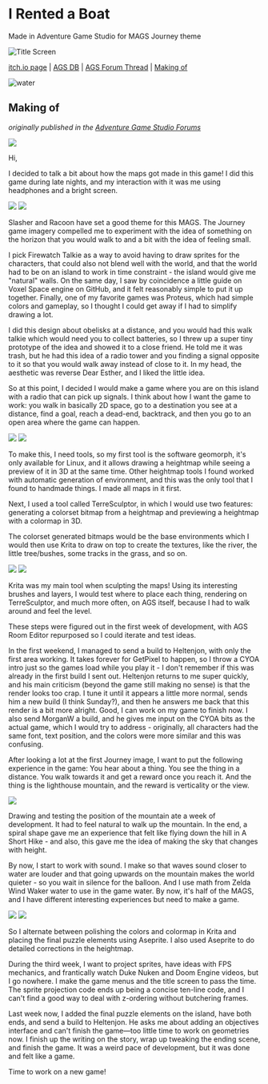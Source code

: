 # I Rented a Boat

Made in Adventure Game Studio for MAGS Journey theme

![Title Screen](https://raw.githubusercontent.com/ericoporto/i_rented_a_boat/main/docs/readme/title_screen.gif)

[itch.io page](https://eri0o.itch.io/i-rented-a-boat) | [AGS DB](https://www.adventuregamestudio.co.uk/site/games/game/2530-i-rented-a-boat/) | [AGS Forum Thread](https://www.adventuregamestudio.co.uk/forums/index.php?topic=58996.0) | [Making of](https://github.com/ericoporto/i_rented_a_boat/blob/main/README.md#making-of)

![water](https://raw.githubusercontent.com/ericoporto/i_rented_a_boat/main/docs/readme/water.gif)

## Making of

_originally published in the [Adventure Game Studio Forums](https://www.adventuregamestudio.co.uk/forums/index.php?topic=58996.msg636634808#msg636634808)_

![](https://raw.githubusercontent.com/ericoporto/i_rented_a_boat/main/docs/post/00_open.png)

Hi,

I decided to talk a bit about how the maps got made in this game! I did this game during late nights, and my interaction with it was me using headphones and a bright screen.

![](https://raw.githubusercontent.com/ericoporto/i_rented_a_boat/main/docs/post/01_theme.png) ![](https://raw.githubusercontent.com/ericoporto/i_rented_a_boat/main/docs/post/02_first_design.png)

Slasher and Racoon have set a good theme for this MAGS. The Journey game imagery compelled me to experiment with the idea of something on the horizon that you would walk to and a bit with the idea of feeling small.

I pick Firewatch Talkie as a way to avoid having to draw sprites for the characters, that could also not blend well with the world, and that the world had to be on an island to work in time constraint - the island would give me "natural" walls. On the same day, I saw by coincidence a little guide on Voxel Space engine on GitHub, and it felt reasonably simple to put it up together. Finally, one of my favorite games was Proteus, which had simple colors and gameplay, so I thought I could get away if I had to simplify drawing a lot.

I did this design about obelisks at a distance, and you would had this walk talkie which would need you to collect batteries, so I threw up a super tiny prototype of the idea and showed it to a close friend. He told me it was trash, but he had this idea of a radio tower and you finding a signal opposite to it so that you would walk away instead of close to it. In my head, the aesthetic was reverse Dear Esther, and I liked the little idea.

So at this point, I decided I would make a game where you are on this island with a radio that can pick up signals. I think about how I want the game to work:
you walk in basically 2D space,
go to a destination you see at a distance,
find a goal,
reach a dead-end,
backtrack,
and then you go to an open area where the game can happen.

![](https://raw.githubusercontent.com/ericoporto/i_rented_a_boat/main/docs/post/03_geomorph.png) ![](https://raw.githubusercontent.com/ericoporto/i_rented_a_boat/main/docs/post/04_terresculptor.png)

To make this, I need tools, so my first tool is the software geomorph, it's only available for Linux, and it allows drawing a heightmap while seeing a preview of it in 3D at the same time. Other heightmap tools I found worked with automatic generation of environment, and this was the only tool that I found to handmade things. I made all maps in it first.

Next, I used a tool called TerreSculptor, in which I would use two features: generating a colorset bitmap from a heightmap and previewing a heightmap with a colormap in 3D.

The colorset generated bitmaps would be the base environments which I would then use Krita to draw on top to create the textures, like the river, the little tree/bushes, some tracks in the grass, and so on.

![](https://raw.githubusercontent.com/ericoporto/i_rented_a_boat/main/docs/post/05_krita_brushes.png) ![](https://raw.githubusercontent.com/ericoporto/i_rented_a_boat/main/docs/post/07_gmic.png)

Krita was my main tool when sculpting the maps! Using its interesting brushes and layers, I would test where to place each thing, rendering on TerreSculptor, and much more often, on AGS itself, because I had to walk around and feel the level.

These steps were figured out in the first week of development, with AGS Room Editor repurposed so I could iterate and test ideas.

In the first weekend, I managed to send a build to Heltenjon, with only the first area working. It takes forever for GetPixel to happen, so I throw a CYOA intro just so the games load while you play it - I don't remember if this was already in the first build I sent out. Heltenjon returns to me super quickly, and his main criticism (beyond the game still making no sense) is that the render looks too crap. I tune it until it appears a little more normal, sends him a new build (I think Sunday?), and then he answers me back that this render is a bit more alright. Good, I can work on my game to finish now. I also send MorganW a build, and he gives me input on the CYOA bits as the actual game, which I would try to address - originally, all characters had the same font, text position, and the colors were more similar and this was confusing.

After looking a lot at the first Journey image, I want to put the following experience in the game:
You hear about a thing.
You see the thing in a distance.
You walk towards it and get a reward once you reach it.
And the thing is the lighthouse mountain, and the reward is verticality or the view.

![](https://raw.githubusercontent.com/ericoporto/i_rented_a_boat/main/docs/post/06_spiral_mountain.png)

Drawing and testing the position of the mountain ate a week of development. It had to feel natural to walk up the mountain. In the end, a spiral shape gave me an experience that felt like flying down the hill in A Short Hike - and also, this gave me the idea of making the sky that changes with height.

By now, I start to work with sound. I make so that waves sound closer to water are louder and that going upwards on the mountain makes the world quieter - so you wait in silence for the balloon. And I use math from Zelda Wind Waker water to use in the game water. By now, it's half of the MAGS, and I have different interesting experiences but need to make a game.

![](https://raw.githubusercontent.com/ericoporto/i_rented_a_boat/main/docs/post/08_aseprite.png) ![](https://raw.githubusercontent.com/ericoporto/i_rented_a_boat/main/docs/post/09_ags.png)

So I alternate between polishing the colors and colormap in Krita and placing the final puzzle elements using Aseprite. I also used Aseprite to do detailed corrections in the heightmap.

During the third week, I want to project sprites, have ideas with FPS mechanics, and frantically watch Duke Nuken and Doom Engine videos, but I go nowhere. I make the game menus and the title screen to pass the time. The sprite projection code ends up being a concise ten-line code, and I can't find a good way to deal with z-ordering without butchering frames.

Last week now, I added the final puzzle elements on the island, have both ends, and send a build to Heltenjon. He asks me about adding an objectives interface and can't finish the game—too little time to work on geometries now. I finish up the writing on the story, wrap up tweaking the ending scene, and finish the game. It was a weird pace of development, but it was done and felt like a game.

Time to work on a new game!
